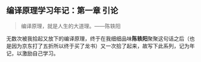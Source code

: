 ## 编译原理学习年记：第一章 引论

> 编译原理，就是人生的大道理。——陈轶阳

无数次被我拾起又放下的编译原理，终于在我细细品味**陈轶阳**聚聚这句话之后（也是因为京东打了五折所以终于买了龙书）又一次拾了起来，故写下此系列，记为年记，以激励自己学习。<br>

